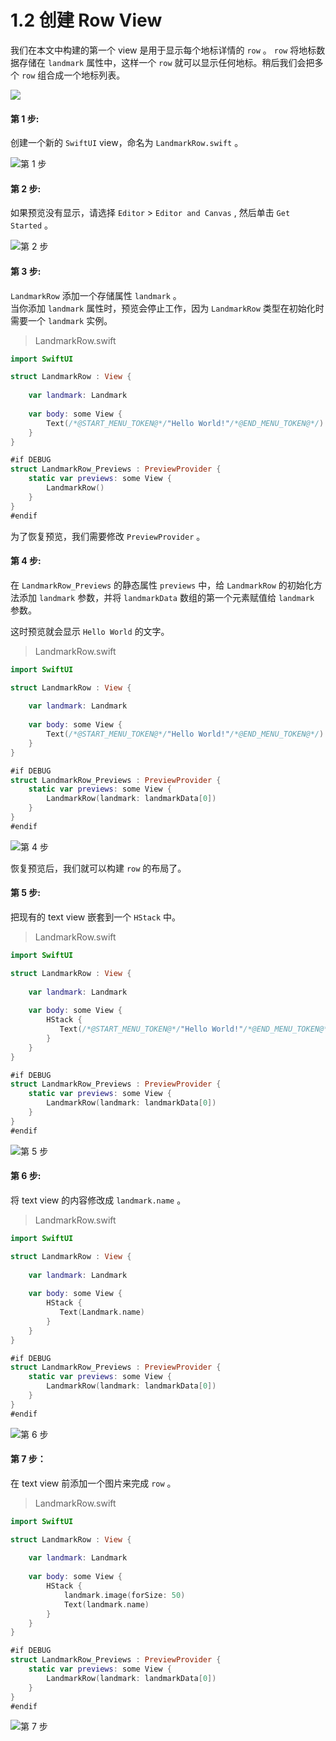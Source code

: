 # 1.2 创建 Row View

我们在本文中构建的第一个 view 是用于显示每个地标详情的 `row` 。 `row` 将地标数据存储在 `landmark` 属性中，这样一个 `row` 就可以显示任何地标。稍后我们会把多个 `row` 组合成一个地标列表。

![](../../../.gitbook/assets/snip20190628_46.png)

#### 第 1 步:

创建一个新的 `SwiftUI` view，命名为 `LandmarkRow.swift` 。

![&#x7B2C; 1 &#x6B65;](../../../.gitbook/assets/snip20190628_47.png)

#### 第 2 步:

如果预览没有显示，请选择 `Editor` &gt; `Editor and Canvas` , 然后单击 `Get Started` 。

![&#x7B2C; 2 &#x6B65;](../../../.gitbook/assets/snip20190628_48.png)

#### 第 3 步:

 `LandmarkRow` 添加一个存储属性 `landmark` 。  
当你添加 `landmark` 属性时，预览会停止工作，因为 `LandmarkRow` 类型在初始化时需要一个 `landmark` 实例。

> LandmarkRow.swift

```swift
import SwiftUI

struct LandmarkRow : View {
    
    var landmark: Landmark
    
    var body: some View {
        Text(/*@START_MENU_TOKEN@*/"Hello World!"/*@END_MENU_TOKEN@*/)
    }
}

#if DEBUG
struct LandmarkRow_Previews : PreviewProvider {
    static var previews: some View {
        LandmarkRow()
    }
}
#endif
```

为了恢复预览，我们需要修改 `PreviewProvider` 。

#### 第 4 步:

在 `LandmarkRow_Previews` 的静态属性 `previews` 中，给 `LandmarkRow` 的初始化方法添加 `landmark` 参数，并将 `landmarkData` 数组的第一个元素赋值给 `landmark` 参数。

这时预览就会显示 `Hello World` 的文字。

> LandmarkRow.swift

```swift
import SwiftUI

struct LandmarkRow : View {
    
    var landmark: Landmark
    
    var body: some View {
        Text(/*@START_MENU_TOKEN@*/"Hello World!"/*@END_MENU_TOKEN@*/)
    }
}

#if DEBUG
struct LandmarkRow_Previews : PreviewProvider {
    static var previews: some View {
        LandmarkRow(landmark: landmarkData[0])
    }
}
#endif
```

![&#x7B2C; 4 &#x6B65;](../../../.gitbook/assets/snip20190628_49.png)

恢复预览后，我们就可以构建 `row` 的布局了。

#### 第 5 步:

把现有的 text view 嵌套到一个 `HStack` 中。

> LandmarkRow.swift

```swift
import SwiftUI

struct LandmarkRow : View {
    
    var landmark: Landmark
    
    var body: some View {
        HStack {
           Text(/*@START_MENU_TOKEN@*/"Hello World!"/*@END_MENU_TOKEN@*/)
        }
    }
}

#if DEBUG
struct LandmarkRow_Previews : PreviewProvider {
    static var previews: some View {
        LandmarkRow(landmark: landmarkData[0])
    }
}
#endif
```

![&#x7B2C; 5 &#x6B65;](../../../.gitbook/assets/snip20190628_50.png)

#### 第 6 步:

将 text view 的内容修改成 `landmark.name` 。

> LandmarkRow.swift

```swift
import SwiftUI

struct LandmarkRow : View {
    
    var landmark: Landmark
    
    var body: some View {
        HStack {
           Text(Landmark.name)
        }
    }
}

#if DEBUG
struct LandmarkRow_Previews : PreviewProvider {
    static var previews: some View {
        LandmarkRow(landmark: landmarkData[0])
    }
}
#endif
```

![&#x7B2C; 6 &#x6B65;](../../../.gitbook/assets/snip20190629_51.png)

#### 第 7 步：

在 text view 前添加一个图片来完成 `row` 。

> LandmarkRow.swift

```swift
import SwiftUI

struct LandmarkRow : View {
    
    var landmark: Landmark
    
    var body: some View {
        HStack {
            landmark.image(forSize: 50)
            Text(landmark.name)
        }
    }
}

#if DEBUG
struct LandmarkRow_Previews : PreviewProvider {
    static var previews: some View {
        LandmarkRow(landmark: landmarkData[0])
    }
}
#endif
```

![&#x7B2C; 7 &#x6B65;](../../../.gitbook/assets/snip20190629_52.png)



